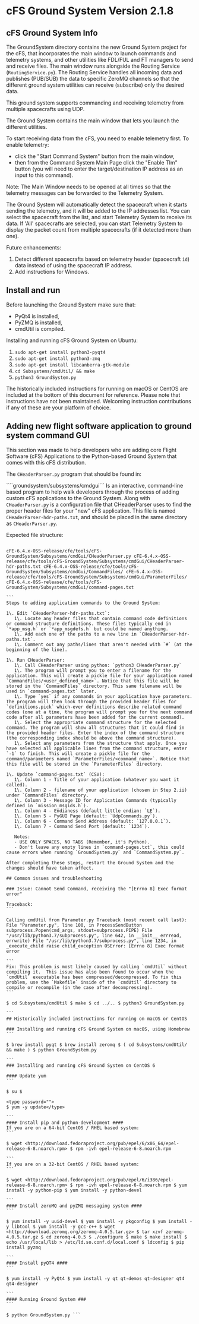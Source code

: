 # cFS Ground System Version 2.1.8

## cFS Ground System Info

The GroundSystem directory contains the new Ground System project for the cFS, that incorporates the main window to launch commands and telemetry systems, and other utilities like FDL/FUL and FT managers to send and receive files. The main window runs alongside the Routing Service (`RoutingService.py`). The Routing Service handles all incoming data and publishes (PUB/SUB) the data to specific ZeroMQ channels so that the different ground system utilities can receive (subscribe) only the desired data.

This ground system supports commanding and receiving telemetry from multiple spacecrafts using UDP.

The Ground System contains the main window that lets you launch the different utilities.

To start receiving data from the cFS, you need to enable telemetry first. To enable telemetry:

- click the "Start Command System" button from the main window,
- then from the Command System Main Page click the "Enable Tlm" button (you will need to enter the target/destination IP address as an input to this command).

Note: The Main Window needs to be opened at all times so that the telemetry messages can be forwarded to the Telemetry System.

The Ground System will automatically detect the spacecraft when it starts sending the telemetry, and it will be added to the IP addresses list. You can select the spacecraft from the list, and start Telemetry System to receive its data. If 'All' spacecrafts are selected, you can start Telemetry System to display the packet count from multiple spacecrafts (if it detected more than one).

Future enhancements:

1. Detect different spacecrafts based on telemetry header (spacecraft `id`) data instead of using the spacecraft IP address.
2. Add instructions for Windows.

## Install and run

Before launching the Ground System make sure that:

- PyQt4 is installed,
- PyZMQ is installed,
- cmdUtil is compiled.

Installing and running cFS Ground System on Ubuntu:

1. `sudo apt-get install python3-pyqt4`
2. `sudo apt-get install python3-zmq`
3. `sudo apt-get install libcanberra-gtk-module`
4. `cd Subsystems/cmdUtil/ && make`
5. `python3 GroundSystem.py`

The historically included instructions for running on macOS or CentOS are included at the bottom of this document for reference. Please note that instructions have not been maintained. Welcoming instruction contributions if any of these are your platform of choice.

## Adding new flight software application to ground system command GUI

This section was made to help developers who are adding core Flight Software (cFS) Applications to the Python-based Ground System that comes with this cFS distribution.

The `CHeaderParser.py` program that should be found in:

````groundsystem/subsystems/cmdgui```
Is an interactive, command-line based program to help walk developers through the process of adding custom cFS applications to the Ground System. Along with `CHeaderParser.py` is a configuration file that CHeaderParser uses to find the proper header files for your "new" cFS application. This file is named `CHeaderParser-hdr-paths.txt`, and should be placed in the same directory as `CHeaderParser.py`.

Expected file structure:
````

cFE-6.4.x-OSS-release/cfe/tools/cFS-GroundSystem/Subsystems/cmdGui/CHeaderParser.py cFE-6.4.x-OSS-release/cfe/tools/cFS-GroundSystem/Subsystems/cmdGui/CHeaderParser-hdr-paths.txt cFE-6.4.x-OSS-release/cfe/tools/cFS-GroundSystem/Subsystems/cmdGui/CommandFiles/ cFE-6.4.x-OSS-release/cfe/tools/cFS-GroundSystem/Subsystems/cmdGui/ParameterFiles/ cFE-6.4.x-OSS-release/cfe/tools/cFS-GroundSystem/Subsystems/cmdGui/command-pages.txt

```
Steps to adding application commands to the Ground System:

1\. Edit `CHeaderParser-hdr-paths.txt`:
   1\. Locate any header files that contain command code definitions or command structure definitions. These files typically end in `*app_msg.h` or `*app_msgdefs.h` but could be named anything.
   1\. Add each one of the paths to a new line in `CHeaderParser-hdr-paths.txt`.
   1\. Comment out any paths/lines that aren't needed with `#` (at the beginning of the line).

1\. Run CHeaderParser:
   1\. Call CHeaderParser using python: `python3 CHeaderParser.py`
   1\. The program will prompt you to enter a filename for the application. This will create a pickle file for your application named `CommandFiles/<user_defined_name>`. Notice that this file will be stored in the `CommandFiles` directory. This same filename will be used in `command-pages.txt` later.
   1\. Type `yes` if any commands in your application have parameters. The program will then look through the provided header files for `definitions.pick` which-ever definitions describe related command codes (one at a time, the program will prompt you for the next command code after all parameters have been added for the current command).
   1\. Select the appropriate command structure for the selected command. The program will show all structures that it could find in the provided header files. Enter the index of the command structure (the corresponding index should be above the command structure).
   1\. Select any parameters from the structure that apply. Once you have selected all applicable lines from the command structure, enter `-1` to finish. This will create a pickle file for the command/parameters named `ParameterFiles/<command_name>`. Notice that this file will be stored in the `ParameterFiles` directory.

1\. Update `command-pages.txt` (CSV):
   1\. Column 1 - Title of your application (whatever you want it called).
   1\. Column 2 - filename of your application (chosen in Step 2.ii) under `CommandFiles` directory.
   1\. Column 3 - Message ID for Application Commands (typically defined in `mission_msgids.h`).
   1\. Column 4 - Endianess (default little endian: `LE`).
   1\. Column 5 - PyGUI Page (default: `UdpCommands.py`).
   1\. Column 6 - Command Send Address (default: `127.0.0.1`).
   1\. Column 7 - Command Send Port (default: `1234`).

   Notes:
   - USE ONLY SPACES, NO TABS (Remember, it's Python).
   - Don't leave any empty lines in `command-pages.txt`, this could cause errors when running `GroundSystem.py` and `CommandSystem.py`.

After completing these steps, restart the Ground System and the changes should have taken affect.

## Common issues and troubleshooting

### Issue: Cannot Send Command, receiving the "[Errno 8] Exec format error"

Traceback:
```

Calling cmdUtil from Parameter.py Traceback (most recent call last): File "Parameter.py", line 100, in ProcessSendButton subprocess.Popen(cmd_args, stdout=subprocess.PIPE) File "/usr/lib/python3.7/subprocess.py", line 642, in __init__ errread, errwrite) File "/usr/lib/python3.7/subprocess.py", line 1234, in _execute_child raise child_exception OSError: [Errno 8] Exec format error

```
Fix: This problem is most likely caused by calling `cmdUtil` without compiling it.  This issue has also been found to occur when the `cmdUtil` executable has been compressed/decompressed. To fix this problem, use the `Makefile` inside of the `cmdUtil` directory to compile or recompile (in the case after decompressing).
```

$ cd Subsystems/cmdUtil $ make $ cd ../.. $ python3 GroundSystem.py

```
## Historically included instructions for running on macOS or CentOS

### Installing and running cFS Ground System on macOS, using Homebrew
```

$ brew install pyqt $ brew install zeromq $ ( cd Subsystems/cmdUtil/ && make ) $ python GroundSystem.py

```
### Installing and running cFS Ground System on CentOS 6

#### Update yum
```

$ su $

<type password="">
$ yum -y update</type>

```
#### Install pip and python-development ####
If you are on a 64-bit CentOS / RHEL based system:
```

$ wget <http://download.fedoraproject.org/pub/epel/6/x86_64/epel-release-6-8.noarch.rpm> $ rpm -ivh epel-release-6-8.noarch.rpm

```
If you are on a 32-bit CentOS / RHEL based system:
```

$ wget <http://download.fedoraproject.org/pub/epel/6/i386/epel-release-6-8.noarch.rpm> $ rpm -ivh epel-release-6-8.noarch.rpm $ yum install -y python-pip $ yum install -y python-devel

```
#### Install zeroMQ and pyZMQ messaging system ####
```

$ yum install -y uuid-devel $ yum install -y pkgconfig $ yum install -y libtool $ yum install -y gcc-c++ $ wget <http://download.zeromq.org/zeromq-4.0.5.tar.gz> $ tar xzvf zeromq-4.0.5.tar.gz $ cd zeromq-4.0.5 $ ./configure $ make $ make install $ echo /usr/local/lib > /etc/ld.so.conf.d/local.conf $ ldconfig $ pip install pyzmq

```
#### Install pyQT4 ####
```

$ yum install -y PyQt4 $ yum install -y qt qt-demos qt-designer qt4 qt4-designer

```
#### Running Ground System ###
```

$ python GroundSystem.py ```
